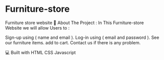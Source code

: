 # Furniture-store
Furniture store website
🧐 About The Project :
In This Furniture-store Website we will allow Users to :

Sign-up using ( name and email ).
Log-in using ( email and password ).
See our furniture items.
add to cart.
Contact us if there is any problem.

💻 Built with
HTML
CSS
Javascript
